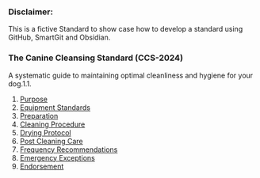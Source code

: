 ### Disclaimer:
This is a fictive Standard to show case how to develop a standard using GitHub, SmartGit and Obsidian.
### **The Canine Cleansing Standard (CCS-2024)**  
A systematic guide to maintaining optimal cleanliness and hygiene for your dog.1.1. 

1. [Purpose](01_Purpose.md)
2. [Equipment Standards](02_Equipment_Standards.md)
3. [Preparation](03_Preparation.md)
4. [Cleaning Procedure](04_Cleaning_Procedure.md)
5. [Drying Protocol](05_Drying_Protocol.md)
6. [Post Cleaning Care](06_Post-Cleaning_Care.md)
7. [Frequency Recommendations](07_Frequency_Recommendations.md)
8. [Emergency Exceptions](08_Emergency_Exceptions.md)
9. [Endorsement](09_Endorsement.md)

